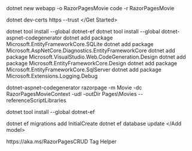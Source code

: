 <Get Started>
dotnet new webapp -o RazorPagesMovie
code -r RazorPagesMovie

dotnet dev-certs https --trust
</Get Started>

<Add model>
dotnet tool install --global dotnet-ef
dotnet tool install --global dotnet-aspnet-codegenerator
dotnet add package Microsoft.EntityFrameworkCore.SQLite
dotnet add package Microsoft.AspNetCore.Diagnostics.EntityFrameworkCore
dotnet add package Microsoft.VisualStudio.Web.CodeGeneration.Design
dotnet add package Microsoft.EntityFrameworkCore.Design
dotnet add package Microsoft.EntityFrameworkCore.SqlServer
dotnet add package Microsoft.Extensions.Logging.Debug

dotnet-aspnet-codegenerator razorpage -m Movie -dc RazorPagesMovieContext -udl -outDir Pages\Movies --referenceScriptLibraries

dotnet tool install --global dotnet-ef

dotnet ef migrations add InitialCreate
dotnet ef database update
</Add model>

<Scaffolding>
https://aka.ms/RazorPagesCRUD
Tag Helper
<!-- <form method="post">
<div asp-validation-summary="ModelOnly" class="text-danger"></div>
<label asp-for="Movie.Title" class="control-label"></label>
<input asp-for="Movie.Title" class="form-control" />
<span asp-validation-for="Movie.Title" class="text-danger"></span> -->
</Scaffolding>
